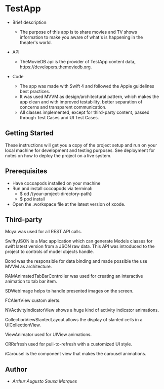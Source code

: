 # TestApp

* Brief description
  - The purpose of this app is to share movies and TV shows information to make you aware of what's is happening in the theater's world.

* API
  - TheMovieDB api is the provider of TestApp content data, https://developers.themoviedb.org. 

* Code
  - The app was made with Swift 4 and followed the Apple guidelines best practices. 
  - It was used MVVM as design/architectural pattern, which makes the app clean and with improved testability, better separation of concerns and transparent communication.
  - All classes implemented, except for third-party content, passed through Test Cases and UI Test Cases.

## Getting Started

These instructions will get you a copy of the project setup and run on your local machine for development and testing purposes. See deployment for notes on how to deploy the project on a live system.

## Prerequisites

* Have cocoapods installed on your machine
* Run and install cocoapods via terminal: 
  - $ cd /{your-project-directory-path}
  - $ pod install
* Open the .workspace file at the latest version of xcode.

## Third-party

Moya was used for all REST API calls.

SwiftyJSON is a Mac application which can generate Models classes for swift latest version from a JSON raw data. This API was introduced to the project to controls of model objects handle.

Bond was the responsible for data binding and made possible the use MVVM as architecture.

RAMAnimatedTabBarController was used for creating an interactive animation to tab bar item.

SDWebImage helps to handle presented images on the screen.

FCAlertView custom alerts.

NVActivityIndicatorView shows a huge kind of activity indicator animations.

CollectionViewSlantedLayout allows the display of slanted cells in a UICollectionView.

ViewAnimator used for UIView animations.

CRRefresh used for pull-to-refresh with a customized UI style.

iCarousel is the component view that makes the carousel animations.

## Author

* *Arthur Augusto Sousa Marques*
